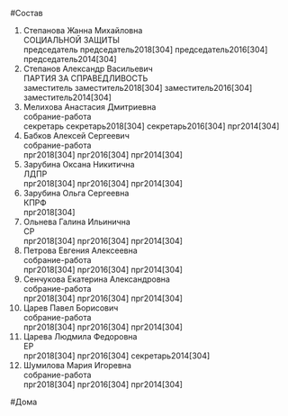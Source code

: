 #Состав  
1. Степанова Жанна Михайловна  
    СОЦИАЛЬНОЙ ЗАЩИТЫ  
    председатель председатель2018[304] председатель2016[304] председатель2014[304]  
2. Степанов Александр Васильевич  
    ПАРТИЯ ЗА СПРАВЕДЛИВОСТЬ  
    заместитель заместитель2018[304] заместитель2016[304] заместитель2014[304]  
3. Мелихова Анастасия Дмитриевна  
    собрание-работа  
    секретарь секретарь2018[304] секретарь2016[304] прг2014[304]  
4. Бабков Алексей Сергеевич  
    собрание-работа  
    прг2018[304] прг2016[304] прг2014[304]  
5. Зарубина Оксана Никитична  
    ЛДПР  
    прг2018[304] прг2016[304] прг2014[304]  
6. Зарубина Ольга Сергеевна  
    КПРФ  
    прг2018[304]  
7. Ольнева Галина Ильинична  
    СР  
    прг2018[304] прг2016[304] прг2014[304]  
8. Петрова Евгения Алексеевна  
    собрание-работа  
    прг2018[304] прг2016[304] прг2014[304]  
9. Сенчукова Екатерина Александровна  
    собрание-работа  
    прг2018[304] прг2016[304] прг2014[304]  
10. Царев Павел Борисович  
    собрание-работа  
    прг2018[304] прг2016[304] прг2014[304]  
11. Царева Людмила Федоровна  
    ЕР  
    прг2018[304] прг2016[304] секретарь2014[304]  
12. Шумилова Мария Игоревна  
    собрание-работа  
    прг2018[304] прг2016[304] прг2014[304]  
  
#Дома  
